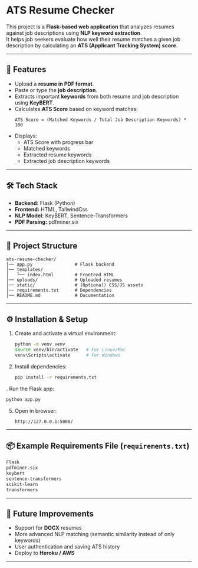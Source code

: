 # ATS Resume Checker

This project is a **Flask-based web application** that analyzes resumes against job descriptions using **NLP keyword extraction**.  
It helps job seekers evaluate how well their resume matches a given job description by calculating an **ATS (Applicant Tracking System) score**.

---

## 🚀 Features
- Upload a **resume in PDF format**.
- Paste or type the **job description**.
- Extracts important **keywords** from both resume and job description using **KeyBERT**.
- Calculates **ATS Score** based on keyword matches:
  ```
  ATS Score = (Matched Keywords / Total Job Description Keywords) * 100
  ```
- Displays:
  - ATS Score with progress bar
  - Matched keywords
  - Extracted resume keywords
  - Extracted job description keywords

---

## 🛠 Tech Stack
- **Backend:** Flask (Python)
- **Frontend:** HTML, TailwindCss
- **NLP Model:** KeyBERT, Sentence-Transformers
- **PDF Parsing:** pdfminer.six

---

## 📂 Project Structure
```
ats-resume-checker/
│── app.py                # Flask backend
│── templates/
│   └── index.html        # Frontend HTML
│── uploads/              # Uploaded resumes
│── static/               # (Optional) CSS/JS assets
│── requirements.txt      # Dependencies
│── README.md             # Documentation
```

---

## ⚙️ Installation & Setup
1. Create and activate a virtual environment:
   ```bash
   python -m venv venv
   source venv/bin/activate   # For Linux/Mac
   venv\Scripts\activate      # For Windows
   ```
2. Install dependencies:
   ```bash
   pip install -r requirements.txt
   ```

. Run the Flask app:
   ```bash
   python app.py
   ```

5. Open in browser:
   ```
   http://127.0.0.1:5000/
   ```

---

## 📦 Example Requirements File (`requirements.txt`)

```txt
Flask
pdfminer.six
keybert
sentence-transformers
scikit-learn
transformers
```

---

## 🎯 Future Improvements
- Support for **DOCX** resumes
- More advanced NLP matching (semantic similarity instead of only keywords)
- User authentication and saving ATS history
- Deploy to **Heroku / AWS**

---
